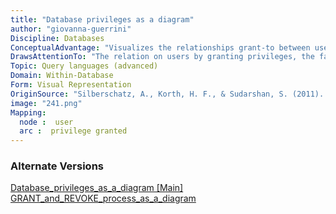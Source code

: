 ```yaml
---
title: "Database privileges as a diagram"
author: "giovanna-guerrini"
Discipline: Databases
ConceptualAdvantage: "Visualizes the relationships grant-to between users as a graph"
DrawsAttentionTo: "The relation on users by granting privileges, the fact that a privilege is owned by a user if there is a path from the DBA to the user"
Topic: Query languages (advanced)
Domain: Within-Database
Form: Visual Representation
OriginSource: "Silberschatz, A., Korth, H. F., & Sudarshan, S. (2011). Database system concepts. McGraw-Hill Education."
image: "241.png"
Mapping:
  node :  user
  arc :  privilege granted
---
```

### Alternate Versions
<a href="/nms/Database_privileges_as_a_diagram.html">Database_privileges_as_a_diagram [Main]</a>
<a href="/nms/GRANT_and_REVOKE_process_as_a_diagram.html">GRANT_and_REVOKE_process_as_a_diagram</a>
